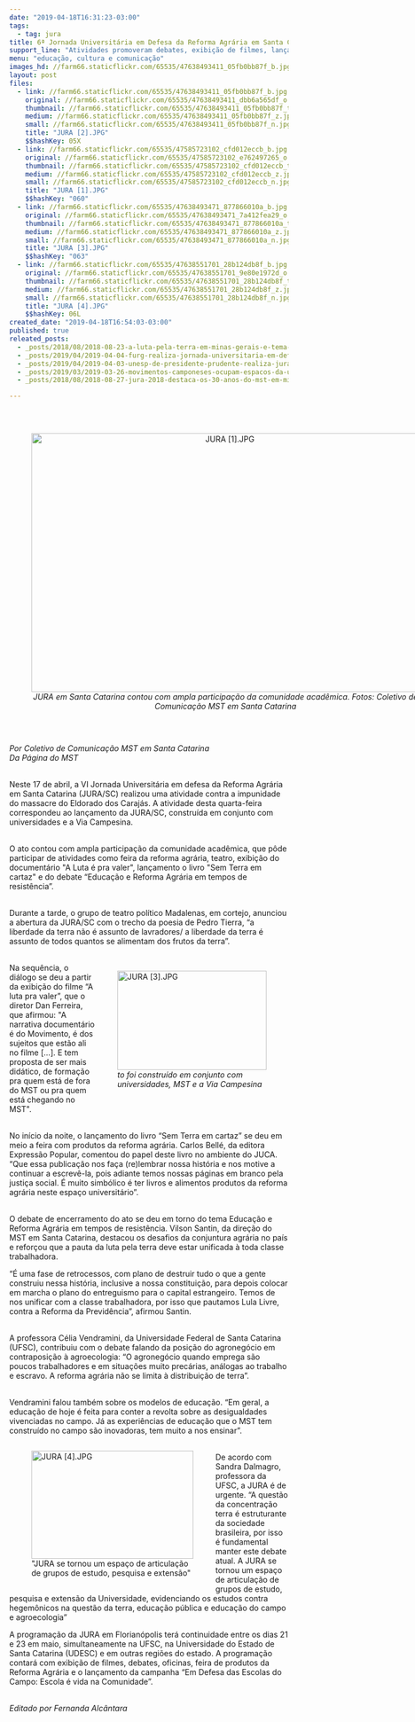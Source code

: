 ```yaml
---
date: "2019-04-18T16:31:23-03:00"
tags:
  - tag: jura
title: 6ª Jornada Universitária em Defesa da Reforma Agrária em Santa Catarina
support_line: "Atividades promoveram debates, exibição de filmes, lançamento de livro e tem continuação em maio"
menu: "educação, cultura e comunicação"
images_hd: //farm66.staticflickr.com/65535/47638493411_05fb0bb87f_b.jpg
layout: post
files:
  - link: //farm66.staticflickr.com/65535/47638493411_05fb0bb87f_b.jpg
    original: //farm66.staticflickr.com/65535/47638493411_dbb6a565df_o.jpg
    thumbnail: //farm66.staticflickr.com/65535/47638493411_05fb0bb87f_t.jpg
    medium: //farm66.staticflickr.com/65535/47638493411_05fb0bb87f_z.jpg
    small: //farm66.staticflickr.com/65535/47638493411_05fb0bb87f_n.jpg
    title: "JURA [2].JPG"
    $$hashKey: 05X
  - link: //farm66.staticflickr.com/65535/47585723102_cfd012eccb_b.jpg
    original: //farm66.staticflickr.com/65535/47585723102_e762497265_o.jpg
    thumbnail: //farm66.staticflickr.com/65535/47585723102_cfd012eccb_t.jpg
    medium: //farm66.staticflickr.com/65535/47585723102_cfd012eccb_z.jpg
    small: //farm66.staticflickr.com/65535/47585723102_cfd012eccb_n.jpg
    title: "JURA [1].JPG"
    $$hashKey: "060"
  - link: //farm66.staticflickr.com/65535/47638493471_877866010a_b.jpg
    original: //farm66.staticflickr.com/65535/47638493471_7a412fea29_o.jpg
    thumbnail: //farm66.staticflickr.com/65535/47638493471_877866010a_t.jpg
    medium: //farm66.staticflickr.com/65535/47638493471_877866010a_z.jpg
    small: //farm66.staticflickr.com/65535/47638493471_877866010a_n.jpg
    title: "JURA [3].JPG"
    $$hashKey: "063"
  - link: //farm66.staticflickr.com/65535/47638551701_28b124db8f_b.jpg
    original: //farm66.staticflickr.com/65535/47638551701_9e80e1972d_o.jpg
    thumbnail: //farm66.staticflickr.com/65535/47638551701_28b124db8f_t.jpg
    medium: //farm66.staticflickr.com/65535/47638551701_28b124db8f_z.jpg
    small: //farm66.staticflickr.com/65535/47638551701_28b124db8f_n.jpg
    title: "JURA [4].JPG"
    $$hashKey: 06L
created_date: "2019-04-18T16:54:03-03:00"
published: true
releated_posts:
  - _posts/2018/08/2018-08-23-a-luta-pela-terra-em-minas-gerais-e-tema-de-jornada-universitaria.md
  - _posts/2019/04/2019-04-04-furg-realiza-jornada-universitaria-em-defesa-da-reforma-agraria.md
  - _posts/2019/04/2019-04-03-unesp-de-presidente-prudente-realiza-jura-em-abril.md
  - _posts/2019/03/2019-03-26-movimentos-camponeses-ocupam-espacos-da-uffs-com-o-debate-da-reforma-agraria.md
  - _posts/2018/08/2018-08-27-jura-2018-destaca-os-30-anos-do-mst-em-minas.md

---
```

<p>&nbsp;</p>

<div style="text-align:center">
<figure class="image" style="display:inline-block"><img alt="JURA [1].JPG" height="467" src="//farm66.staticflickr.com/65535/47585723102_cfd012eccb_b.jpg" width="700" />
<figcaption><em>JURA em Santa Catarina contou com ampla participa&ccedil;&atilde;o da comunidade acad&ecirc;mica. Fotos: Coletivo de Comunica&ccedil;&atilde;o MST em Santa Catarina</em></figcaption>
</figure>
</div>

<p>&nbsp;</p>

<p><em>Por Coletivo de Comunica&ccedil;&atilde;o MST em Santa Catarina<br />
Da P&aacute;gina do MST</em></p>

<p><br />
Neste 17 de abril, a VI Jornada Universit&aacute;ria em defesa da Reforma Agr&aacute;ria em Santa Catarina (JURA/SC) realizou uma atividade contra a impunidade do massacre do Eldorado dos Caraj&aacute;s. A atividade desta quarta-feira correspondeu ao lan&ccedil;amento da JURA/SC, constru&iacute;da em conjunto com universidades e a Via Campesina.<br />
&nbsp;</p>

<p>O ato contou com ampla participa&ccedil;&atilde;o da comunidade acad&ecirc;mica, que p&ocirc;de participar de atividades como feira da reforma agr&aacute;ria, teatro, exibi&ccedil;&atilde;o do document&aacute;rio &quot;A Luta &eacute; pra valer&quot;, lan&ccedil;amento o livro &quot;Sem Terra em cartaz&quot; e do debate &ldquo;Educa&ccedil;&atilde;o e Reforma Agr&aacute;ria em tempos de resist&ecirc;ncia&rdquo;.<br />
&nbsp;</p>

<p>Durante a tarde, o grupo de teatro pol&iacute;tico Madalenas, em cortejo, anunciou a abertura da JURA/SC com o trecho da poesia de Pedro Tierra, &ldquo;a liberdade da terra n&atilde;o &eacute; assunto de lavradores/ a liberdade da terra &eacute; assunto de todos quantos se alimentam dos frutos da terra&rdquo;.<br />
&nbsp;</p>

<figure class="image" style="float:right"><img alt="JURA [3].JPG" height="179" src="//farm66.staticflickr.com/65535/47638493471_877866010a_b.jpg" width="269" />
<figcaption><em>to foi constru&iacute;do em conjunto com<br />
universidades, MST e a Via Campesina</em></figcaption>
</figure>

<p>Na sequ&ecirc;ncia, o di&aacute;logo se deu a partir da exibi&ccedil;&atilde;o do filme &ldquo;A luta pra valer&rdquo;, que o diretor Dan Ferreira, que afirmou: &quot;A narrativa document&aacute;rio &eacute; do Movimento, &eacute; dos sujeitos que est&atilde;o ali no filme [...]. E tem proposta de ser mais did&aacute;tico, de forma&ccedil;&atilde;o pra quem est&aacute; de fora do MST ou pra quem est&aacute; chegando no MST&quot;.<br />
&nbsp;</p>

<p>No in&iacute;cio da noite, o lan&ccedil;amento do livro &ldquo;Sem Terra em cartaz&rdquo; se deu em meio a feira com produtos da reforma agr&aacute;ria. Carlos Bell&eacute;, da editora Express&atilde;o Popular, comentou do papel deste livro no ambiente do JUCA. &ldquo;Que essa publica&ccedil;&atilde;o nos fa&ccedil;a (re)lembrar nossa hist&oacute;ria e nos motive a continuar a escrev&ecirc;-la, pois adiante temos nossas p&aacute;ginas em branco pela justi&ccedil;a social. &Eacute; muito simb&oacute;lico &eacute; ter livros e alimentos produtos da reforma agr&aacute;ria neste espa&ccedil;o universit&aacute;rio&rdquo;.</p>

<p><br />
O debate de encerramento do ato se deu em torno do tema Educa&ccedil;&atilde;o e Reforma Agr&aacute;ria em tempos de resist&ecirc;ncia. Vilson Santin, da dire&ccedil;&atilde;o do MST em Santa Catarina, destacou os desafios da conjuntura agr&aacute;ria no pa&iacute;s e refor&ccedil;ou que a pauta da luta pela terra deve estar unificada &agrave; toda classe trabalhadora.</p>

<p>&ldquo;&Eacute; uma fase de retrocessos, com plano de destruir tudo o que a gente construiu nessa hist&oacute;ria, inclusive a nossa constitui&ccedil;&atilde;o, para depois colocar em marcha o plano do entreguismo para o capital estrangeiro. Temos de nos unificar com a classe trabalhadora, por isso que pautamos Lula Livre, contra a Reforma da Previd&ecirc;ncia&rdquo;, afirmou Santin.<br />
&nbsp;</p>

<p>A professora C&eacute;lia Vendramini, da Universidade Federal de Santa Catarina (UFSC), contribuiu com o debate falando da posi&ccedil;&atilde;o do agroneg&oacute;cio em contraposi&ccedil;&atilde;o &agrave; agroecologia: &ldquo;O agroneg&oacute;cio quando emprega s&atilde;o poucos trabalhadores e em situa&ccedil;&otilde;es muito prec&aacute;rias, an&aacute;logas ao trabalho e escravo. A reforma agr&aacute;ria n&atilde;o se limita &agrave; distribui&ccedil;&atilde;o de terra&rdquo;.<br />
&nbsp;</p>

<p>Vendramini falou tamb&eacute;m sobre os modelos de educa&ccedil;&atilde;o. &ldquo;Em geral, a educa&ccedil;&atilde;o de hoje &eacute; feita para conter a revolta sobre as desigualdades vivenciadas no campo. J&aacute; as experi&ecirc;ncias de educa&ccedil;&atilde;o que o MST tem constru&iacute;do no campo s&atilde;o inovadoras, tem muito a nos ensinar&rdquo;.</p>

<figure class="image" style="float:left"><img alt="JURA [4].JPG" height="195" src="//farm66.staticflickr.com/65535/47638551701_28b124db8f_b.jpg" width="292" />
<figcaption>&quot;JURA se tornou um espa&ccedil;o de articula&ccedil;&atilde;o<br />
de grupos de estudo, pesquisa e extens&atilde;o&quot;</figcaption>
</figure>

<p><br />
De acordo com Sandra Dalmagro, professora da UFSC, a JURA &eacute; de urgente. &ldquo;A quest&atilde;o da concentra&ccedil;&atilde;o terra &eacute; estruturante da sociedade brasileira, por isso &eacute; fundamental manter este debate atual. A JURA se tornou um espa&ccedil;o de articula&ccedil;&atilde;o de grupos de estudo, pesquisa e extens&atilde;o da Universidade, evidenciando os estudos contra hegem&ocirc;nicos na quest&atilde;o da terra, educa&ccedil;&atilde;o p&uacute;blica e educa&ccedil;&atilde;o do campo e agroecologia&rdquo;</p>

<p>A programa&ccedil;&atilde;o da JURA em Florian&oacute;polis ter&aacute; continuidade entre os dias 21 e 23 em maio, simultaneamente na UFSC, na Universidade do Estado de Santa Catarina (UDESC) e em outras regi&otilde;es do estado. A programa&ccedil;&atilde;o contar&aacute; com exibi&ccedil;&atilde;o de filmes, debates, oficinas, feira de produtos da Reforma Agr&aacute;ria e o lan&ccedil;amento da campanha &ldquo;Em Defesa das Escolas do Campo: Escola &eacute; vida na Comunidade&rdquo;.</p>

<p><br />
<em>Editado por Fernanda Alc&acirc;ntara</em></p>
